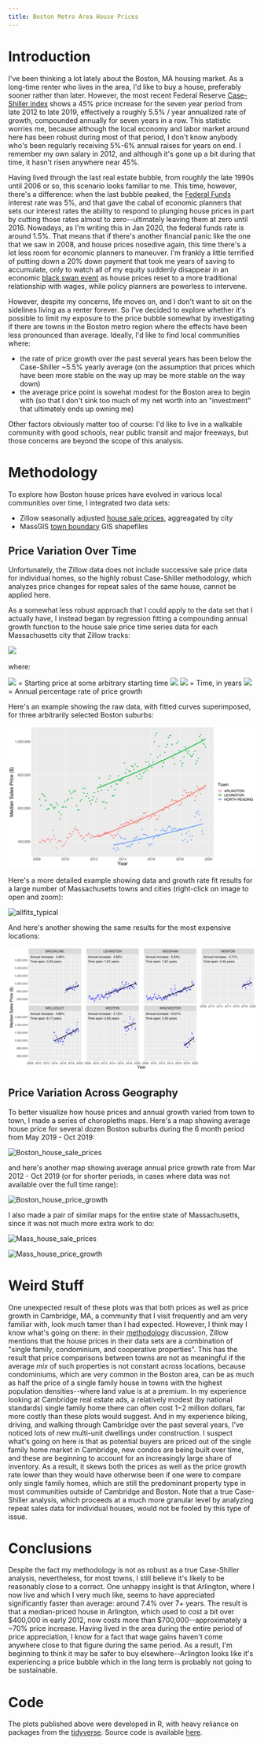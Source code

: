 ```yaml
---
title: Boston Metro Area House Prices
---
```


# Introduction

I've been thinking a lot lately about the Boston, MA housing market.  As a long-time renter who lives in the area, I'd like to buy a house, preferably sooner rather than later.  However, the most recent Federal Reserve [Case-Shiller index](https://fred.stlouisfed.org/series/BOXRSA) shows a 45% price increase for the seven year period from late 2012 to late 2019, effectively a roughly 5.5% / year annualized rate of growth, compounded annually for seven years in a row.  This statistic worries me, because although the local economy and labor market around here has been robust during most of that period, I don't know anybody who's been regularly receiving 5%-6% annual raises for years on end.  I remember my own salary in 2012, and although it's gone up a bit during that time, it hasn't risen anywhere near 45%.  

Having lived through the last real estate bubble, from roughly the late 1990s until 2006 or so, this scenario looks familiar to me.  This time, however, there's a difference: when the last bubble peaked, the [Federal Funds](https://fred.stlouisfed.org/series/FEDFUNDS) interest rate was 5%, and that gave the cabal of economic planners that sets our interest rates the ability to respond to plunging house prices in part by cutting those rates almost to zero--ultimately leaving them at zero until 2016.  Nowadays, as I'm writing this in Jan 2020, the federal funds rate is around 1.5%.  That means that if there's another financial panic like the one that we saw in 2008, and house prices nosedive again, this time there's a lot less room for economic planners to maneuver.  I'm frankly a little terrified of putting down a 20% down payment that took me years of saving to accumulate, only to watch all of my equity suddenly disappear in an economic [black swan event](https://en.wikipedia.org/wiki/Black_swan_theory) as house prices reset to a more traditional relationship with wages, while policy planners are powerless to intervene.

However, despite my concerns, life moves on, and I don't want to sit on the sidelines living as a renter forever.  So I've decided to explore whether it's possible to limit my exposure to the price bubble somewhat by investigating if there are towns in the Boston metro region where the effects have been less pronounced than average.  Ideally, I'd like to find local communities where:

* the rate of price growth over the past several years has been below the Case-Shiller ~5.5% yearly average (on the assumption that prices which have been more stable on the way up may be more stable on the way down)
* the average price point is sowehat modest for the Boston area to begin with (so that I don't sink too much of my net worth into an "investment" that ultimately ends up owning me)

Other factors obviously matter too of course: I'd like to live in a walkable community with good schools, near public transit and major freeways, but those concerns are beyond the scope of this analysis.

# Methodology

To explore how Boston house prices have evolved in various local communities over time, I integrated two data sets:

* Zillow seasonally adjusted [house sale prices](https://www.zillow.com/research/data/), aggreagated by city
* MassGIS [town boundary](https://docs.digital.mass.gov/dataset/massgis-data-community-boundaries-towns-survey-points) GIS shapefiles

## Price Variation Over Time

Unfortunately, the Zillow data does not include successive sale price data for individual homes, so the highly robust Case-Shiller methodology, which analyzes price changes for repeat sales of the same house, cannot be applied here.

As a somewhat less robust approach that I could apply to the data set that I actually have, I instead began by regression fitting a compounding annual growth function to the house sale price time series data for each Massachusetts city that Zillow tracks:

<img src="https://render.githubusercontent.com/render/math?math=P(t) = P_{0} (1%2B r/100)^{t-t_{0}}">

where:

<img src="https://render.githubusercontent.com/render/math?math=P_{0}"> = Starting price at some arbitrary starting time <img src="https://render.githubusercontent.com/render/math?math=t_{0}">
<img src="https://render.githubusercontent.com/render/math?math=t"> = Time, in years
<img src="https://render.githubusercontent.com/render/math?math=r"> = Annual percentage rate of price growth

Here's an example showing the raw data, with fitted curves superimposed, for three arbitrarily selected Boston suburbs:

![fit_examples](plots/fit_examples.svg)

Here's a more detailed example showing data and growth rate fit results for a large number of Massachusetts towns and cities (right-click on image to open and zoom):

![allfits_typical](plots/allfits_typical.svg)

And here's another showing the same results for the most expensive locations:

![allfits_expensive](plots/allfits_expensive.svg)

## Price Variation Across Geography

To better visualize how house prices and annual growth varied from town to town, I made a series of choropleths maps.  Here's a map showing average house price for several dozen Boston suburbs during the 6 month period from May 2019 - Oct 2019:

![Boston_house_sale_prices](Boston_house_sale_prices.svg)

and here's another map showing average annual price growth rate from Mar 2012 - Oct 2019 (or for shorter periods, in cases where data was not available over the full time range):

![Boston_house_price_growth](Boston_house_price_growth.svg)

I also made a pair of similar maps for the entire state of Massachusetts, since it was not much more extra work to do:

![Mass_house_sale_prices](Mass_house_sale_prices.svg)

![Mass_house_price_growth](Mass_house_price_growth.svg)

# Weird Stuff

One unexpected result of these plots was that both prices as well as price growth in Cambridge, MA, a community that I visit frequently and am very familiar with, look much tamer than I had expected.  However, I think may I know what's going on there: in their [methodology](https://www.zillow.com/research/home-sales-methodology-7733/) discussion, Zillow mentions that the house prices in their data sets are a combination of "single family, condominium, and cooperative properties".  This has the result that price comparisons between towns are not as meaningful if the average *mix* of such properties is not constant across locations, because condominiums, which are very common in the Boston area, can be as much as half the price of a single family house in towns with the highest population densities--where land value is at a premium.  In my experience looking at Cambridge real estate ads, a relatively modest (by national standards) single family home there can often cost $1-$2 million dollars, far more costly than these plots would suggest.  And in my experience biking, driving, and walking through Cambridge over the past several years, I've noticed lots of new multi-unit dwellings under construction.  I suspect what's going on here is that as potential buyers are priced out of the single family home market in Cambridge, new condos are being built over time, and these are beginning to account for an increasingly large share of inventory.  As a result, it skews both the prices as well as the price growth rate lower than they would have otherwise been if one were to compare only single family homes, which are still the predominant property type in most communities outside of Cambridge and Boston.  Note that a true Case-Shiller analysis, which proceeds at a much more granular level by analyzing repeat sales data for individual houses, would not be fooled by this type of issue.

# Conclusions

Despite the fact my methodology is not as robust as a true Case-Shiller analysis, nevertheless, for most towns, I still believe it's likely to be reasonably close to a correct.  One unhappy insight is that Arlington, where I now live and which I very much like, seems to have appreciated significantly faster than average: around 7.4% over 7+ years.  The result is that a median-priced house in Arlington, which used to cost a bit over $400,000 in early 2012, now costs more than $700,000--approximately a ~70% price increase.  Having lived in the area during the entire period of price appreciation, I know for a fact that wage gains haven't come anywhere close to that figure during the same period.  As a result, I'm beginning to think it may be safer to buy elsewhere--Arlington looks like it's experiencing a price bubble which in the long term is probably not going to be sustainable.  

# Code

The plots published above were developed in R, with heavy reliance on packages from the [tidyverse](https://www.tidyverse.org/).  Source code is available [here](https://github.com/stachyra/realestate_prices).
